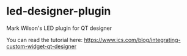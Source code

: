 # led-designer-plugin
Mark Wilson's LED plugin for QT designer

You can read the tutorial here: https://www.ics.com/blog/integrating-custom-widget-qt-designer
